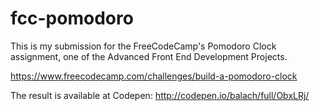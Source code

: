 # fcc-pomodoro

This is my submission for the FreeCodeCamp's Pomodoro Clock assignment, one of the Advanced Front End Development Projects.

https://www.freecodecamp.com/challenges/build-a-pomodoro-clock

The result is available at Codepen: http://codepen.io/balach/full/ObxLRj/